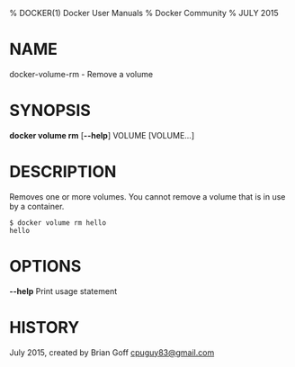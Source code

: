 % DOCKER(1) Docker User Manuals
% Docker Community
% JULY 2015
# NAME
docker-volume-rm - Remove a volume

# SYNOPSIS
**docker volume rm**
[**--help**]
VOLUME [VOLUME...]

# DESCRIPTION

Removes one or more volumes. You cannot remove a volume that is in use by a container.

  ```
  $ docker volume rm hello
  hello
  ```

# OPTIONS
**--help**
  Print usage statement

# HISTORY
July 2015, created by Brian Goff <cpuguy83@gmail.com>
